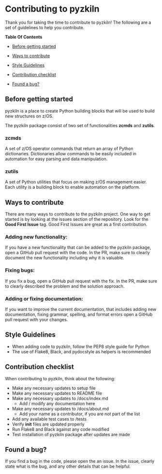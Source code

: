 # Contributing to pyzkiln 

Thank you for taking the time to contribute to pyzkiln!
The following are a set of guidelines to help you contribute.

**Table Of Contents**

* [Before getting started](#before-getting-started)

* [Ways to contribute](#ways-to-contribute)

* [Style Guidelines](#style-guidelines)

* [Contribution checklist](#contribution-checklist)

* [Found a bug?](#found-a-bug)


## Before getting started
pyzkiln is a place to create Python building blocks that will be used to build new structures on z/OS. 

The pyzkiln package consist of two set of functionalities **zcmds** and **zutils**. 

### **zcmds**

A set of z/OS operator commands that return an array of Python dictionaries. Dictionaries allow commands to be easily included in automation for easy parsing and data manipulation. 

### **zutils**
A set of Python utilities that focus on making z/OS management easier. Each utility is a building block to enable automation on the platform.

## Ways to contribute

There are many ways to contribute to the pyzkiln project. One way to get started is by looking at the issues section of the repository. Look for the **Good First Issue** tag. Good First Issues are great as a first contribution. 

### Adding new functionality: 
If you have a new functionality that can be added to the pyzkiln package, open a GitHub pull request with the code. In the PR, make sure to clearly document the new functionality including why it is valuable.

### Fixing bugs:
If you fix a bug, open a GitHub pull request with the fix. In the PR, make sure to clearly described the problem and the solution approach.

### Adding or fixing documentation:
If you want to improve the current documentation, that includes adding new documentation, fixing grammar, spelling, and format errors open a GitHub pull request with your changes.



## Style Guidelines

- When adding code to pyzkiln, follow the PEP8 style guide for Python
- The use of Flake8, Black, and pydocstyle as helpers is recommended

## Contribution checklist

When contributing to pyzkiln, think about the following: 

- Make any necessary updates to setup file
- Make any necessary updates to README file
- Make any necessary updates to /docs/index.md
    - Add / modify any documentation here
- Make any necessary updates to /docs/about.md
    - Add your name as a contributor, if you are not part of the list
- Add any available test cases to /tests
- Verify __init__ files are updated properly
- Run Flake8 and Black against any code modified
- Test installation of pyzkiln package after updates are made

## Found a bug?

If you find a bug in the code, please open the an issue. 
In the issue, clearly state what is the bug, and  any other details that can be helpful. 
